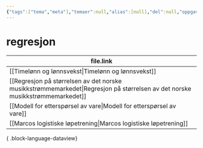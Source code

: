 ```yaml
---
{"tags":["tema","meta"],"temaer":null,"alias":[null],"del":null,"oppgave":null,"fag":null,"eksamen":null,"dg-publish":true,"title":"regresjon","date":"2023-06-01","modified":"2023-06-01","permalink":"/temaer/regresjon/","dgPassFrontmatter":true}
---
```



# regresjon
| file.link                                                                                                                       |
| ------------------------------------------------------------------------------------------------------------------------------- |
| [[Timelønn og lønnsvekst\|Timelønn og lønnsvekst]]                                                                           |
| [[Regresjon på størrelsen av det norske musikkstrømmemarkedet\|Regresjon på størrelsen av det norske musikkstrømmemarkedet]] |
| [[Modell for etterspørsel av vare\|Modell for etterspørsel av vare]]                                                         |
| [[Marcos logistiske løpetrening\|Marcos logistiske løpetrening]]                                                             |

{ .block-language-dataview}

